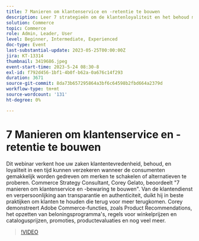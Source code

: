 ```yaml
---
title: 7 Manieren om klantenservice en -retentie te bouwen
description: Leer 7 strategieën om de klantenloyaliteit en het behoud met Corey Gelato te bevorderen, die beste praktijken zoals personalisatie, beloningsprogramma's, en transparantie, plus de hulpmiddelen van Adobe Commerce zoals Product Recommendations, prijsregels, en bevorderingen bevatten.
solution: Commerce
topic: Commerce
role: Admin, Leader, User
level: Beginner, Intermediate, Experienced
doc-type: Event
last-substantial-update: 2023-05-25T00:00:00Z
jira: KT-13314
thumbnail: 3419686.jpeg
event-start-time: 2023-5-24 08:30-8
exl-id: f792d456-1bf1-4b0f-b62a-0a676c14f293
duration: 3671
source-git-commit: 8da73b657295864a3bf6c64598b2fbd664a2379d
workflow-type: tm+mt
source-wordcount: '131'
ht-degree: 0%

---
```


# 7 Manieren om klantenservice en -retentie te bouwen

Dit webinar verkent hoe uw zaken klantentevredenheid, behoud, en loyaliteit in een tijd kunnen verzekeren wanneer de consumenten gemakkelijk worden gedreven om merken te schakelen of alternatieven te proberen. Commerce Strategy Consultant, Corey Gelato, beoordeelt &quot;7 manieren om klantenservice en -bewaring te bouwen&quot;. Van de klantendienst en verpersoonlijking aan transparantie en authenticiteit, duikt hij in beste praktijken om klanten te houden die terug voor meer terugkomen. Corey demonstreert Adobe Commerce-functies, zoals Product Recommendations, het opzetten van beloningsprogramma&#39;s, regels voor winkelprijzen en catalogusprijzen, promoties, productevaluaties en nog veel meer.

>[!VIDEO](https://video.tv.adobe.com/v/3419686/?learn=on)
